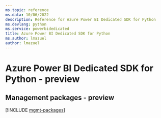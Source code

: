 ```yaml
---
ms.topic: reference
ms.data: 10/06/2022
description: Reference for Azure Power BI Dedicated SDK for Python
ms.devlang: python
ms.service: powerbidedicated
title: Azure Power BI Dedicated SDK for Python
ms.author: lmazuel
author: lmazuel
---
```

# Azure Power BI Dedicated SDK for Python - preview

## Management packages - preview
[!INCLUDE [mgmt-packages](power-bi-dedicated-mgmt-index.md)]